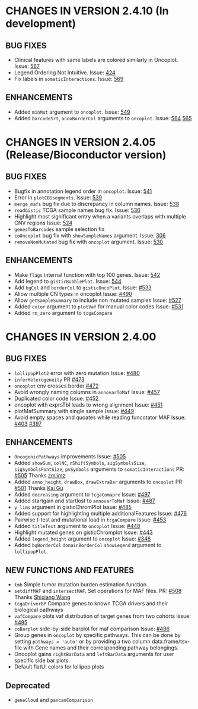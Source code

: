 # CHANGES IN VERSION 2.4.10 (In development)
## BUG FIXES
- Clinical features with same labels are colored similarly in Oncoplot. Issue: [567](https://github.com/PoisonAlien/maftools/issues/567)
- Legend Ordering Not Intuitive. Issue: [424](https://github.com/PoisonAlien/maftools/issues/424)
- Fix labels in `somaticInteractions`. Issue: [569](https://github.com/PoisonAlien/maftools/issues/569)

## ENHANCEMENTS
- Added `minMut` argument to `oncoplot`. Issue: [549](https://github.com/PoisonAlien/maftools/issues/549)
- Added `barcodeSrt`, `annoBorderCol` arguments to `oncoplot`. Issue: [564](https://github.com/PoisonAlien/maftools/issues/564) [565](https://github.com/PoisonAlien/maftools/issues/565)

# CHANGES IN VERSION 2.4.05 (Release/Bioconductor version)
## BUG FIXES
- Bugfix in annotation legend order in `oncoplot`. Issue: [541](https://github.com/PoisonAlien/maftools/issues/541)
- Error in `plotCBSsegments`. Issue: [539](https://github.com/PoisonAlien/maftools/issues/539)
- `merge_mafs` bug fix due to discrepancy in column names. Issue: [538](https://github.com/PoisonAlien/maftools/issues/538)
- `readGistic` TCGA sample names bug fix. Issue: [536](https://github.com/PoisonAlien/maftools/issues/536)
- Highlight most significant entry when a variants overlaps with multiple CNV regions Issue: [524](https://github.com/PoisonAlien/maftools/issues/524) 
- `genesToBarcodes` sample selection fix
- `coOncoplot` bug fix with `showSampleNames` argument. Issue: [306](https://github.com/PoisonAlien/maftools/issues/306)
- `removeNonMutated` bug fix with `oncoplot` argument. Issue: [530](https://github.com/PoisonAlien/maftools/issues/530)

## ENHANCEMENTS
- Make `flags` internal function with top 100 genes. Issue: [542](https://github.com/PoisonAlien/maftools/issues/542)
- Add legend to `gisticBubblePlot`. Issue: [544](https://github.com/PoisonAlien/maftools/issues/544)
- Add `bgCol` and `borderCol` to  `gisticOncoPlot`. Issue: [#533](https://github.com/PoisonAlien/maftools/issues/533)
- Allow multiple CN types in oncoplot Issue: [#490](https://github.com/PoisonAlien/maftools/issues/490)
- Allow `getSampleSummary` to include non mutated samples Issue: [#527](https://github.com/PoisonAlien/maftools/issues/527)
- Added `color` argument to `plotVaf` for manual color codes Issue: [#531](https://github.com/PoisonAlien/maftools/issues/531)
- Added `rm_zero` argument to `tcgaCompare`

# CHANGES IN VERSION 2.4.00
## BUG FIXES

- `lollipopPlot2` error with zero mutation Issue: [#480](https://github.com/PoisonAlien/maftools/issues/480)
- `inferHeterogeneity` PR [#473](https://github.com/PoisonAlien/maftools/issues/473)
- `oncoplot` cnv crosses border [#472](https://github.com/PoisonAlien/maftools/issues/472)
- Avoid wrongly naming columns in `annovarToMaf` Issue: [#457](https://github.com/PoisonAlien/maftools/issues/457)
- Duplicated color code Issue: [#452](https://github.com/PoisonAlien/maftools/issues/452)
- oncoplot with exprsTbl leads to wrong alignment Issue: [#451](https://github.com/PoisonAlien/maftools/issues/451)
- plotMafSummary with single sample Issue: [#449](https://github.com/PoisonAlien/maftools/issues/449)
- Avoid empty spaces and quoates while reading funcotator MAF Issue: [#403](https://github.com/PoisonAlien/maftools/issues/403) [#397](https://github.com/PoisonAlien/maftools/issues/397)

## ENHANCEMENTS

- `OncogenicPathways` improvements Issue: [#505](https://github.com/PoisonAlien/maftools/pull/509)
- Added `showSum`, `colNC`, `nShiftSymbols`, `sigSymbolsSize`, `sigSymbolsFontSize`, `pvSymbols` arguments to `somaticInteractions` PR: [#505](https://github.com/PoisonAlien/maftools/pull/505) Thanks [zmiimz](https://github.com/zmiimz)
- Added `anno_height`, `drawBox`, `drawExtraBar` arguments to `oncoplot` PR: [#501](https://github.com/PoisonAlien/maftools/pull/501) Thanks [Kai Gu](https://github.com/kaigu1990)
- Added `decreasing` argument to `tcgaComapre` Issue: [#497](https://github.com/PoisonAlien/maftools/issues/497)
- Added startgain and startlost to `annovarToMaf` Issue: [#487](https://github.com/PoisonAlien/maftools/issues/487)
- `y_lims` argument in gisticChromPlot Issue: [#485](https://github.com/PoisonAlien/maftools/issues/485)
- Added support for highlighting multiple additionalFeatures Issue: [#476](https://github.com/PoisonAlien/maftools/issues/476)
- Pairwise t-test and mutational load in `tcgaCompare` Issue: [#453](https://github.com/PoisonAlien/maftools/issues/453)
- Added `titleText` argument to `oncoplot` Issue: [#448](https://github.com/PoisonAlien/maftools/issues/448)
- Highlight mutated genes on gisticChromplot Issue: [#443](https://github.com/PoisonAlien/maftools/issues/443)
- Added `legend_height` argument to `oncoplot` Issue: [#346](https://github.com/PoisonAlien/maftools/issues/346)
- Added `bgBorderCol` `domainBorderCol` `showLegend` argument to `lollipopPlot`

## NEW FUNCTIONS AND FEATURES

- `tmb` Simple tumor mutation burden estimation function.
- `setdiffMAF` and `intersectMAF`. Set operations for MAF files. PR: [#508](https://github.com/PoisonAlien/maftools/pull/508) Thanks [Shixiang Wang](https://github.com/ShixiangWang)
- `tcgaDriverBP` Compare genes to known TCGA drivers and their biological pathways
- `vafCompare` plots vaf distribution of target genes from two cohorts Issue: [#495](https://github.com/PoisonAlien/maftools/issues/495)
- `coBarplot` side-by-side barplot for maf comparison Issue: [#486](https://github.com/PoisonAlien/maftools/issues/486)
- Group genes in `oncoplot` by specific pathways. This can be done by setting `pathways = 'auto'` or by providing a two column data.frame/tsv-file with Gene names and their corresponding pathway belongings.
- Oncoplot gains `rightBarData` and `leftBarData` arguments for user specific side bar plots.
- Default flatUI colors for lollipop plots

## Deprecated
- `geneCloud` and `pancanComparison`
